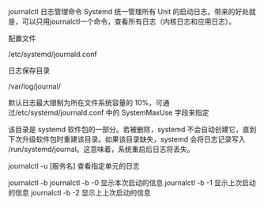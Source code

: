 



journalctl 日志管理命令
Systemd 统一管理所有 Unit 的启动日志。带来的好处就是，可以只用journalctl一个命令，查看所有日志（内核日志和应用日志）。

配置文件

/etc/systemd/journald.conf

日志保存目录

/var/log/journal/

默认日志最大限制为所在文件系统容量的 10%，可通过/etc/systemd/journald.conf 中的 SystemMaxUse 字段来指定

该目录是 systemd 软件包的一部分。若被删除，systemd 不会自动创建它，直到下次升级软件包时重建该目录。如果该目录缺失，systemd 会将日志记录写入 /run/systemd/journal。这意味着，系统重启后日志将丢失。

journalctl -u [服务名]
查看指定单元的日志

journalctl -b
journalctl -b -0 显示本次启动的信息
journalctl -b -1 显示上次启动的信息
journalctl -b -2 显示上上次启动的信息